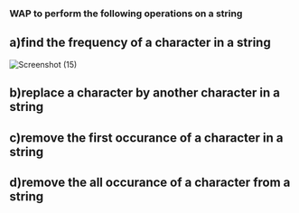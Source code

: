 ### WAP to perform the following operations on a string
## a)find the frequency of a character in a string
![Screenshot (15)](https://github.com/user-attachments/assets/a20283bf-6d3a-4e0c-940a-84700fd2f560)

## b)replace a character by another character in a string 

## c)remove the first occurance of a character in a string

## d)remove the all occurance of a character from a string
